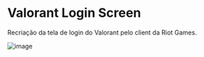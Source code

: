 # Valorant Login Screen
Recriação da tela de login do Valorant pelo client da Riot Games.

![image](https://github.com/henriquemtn/valorant-login-screen/assets/92762031/b67bde04-9367-4eca-ac9b-652ce86933a4)

